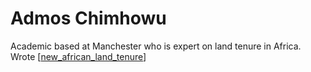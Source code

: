 # Admos Chimhowu

Academic based at Manchester who is expert on land tenure in Africa.
Wrote [[new_african_land_tenure]]

[//begin]: # "Autogenerated link references for markdown compatibility"
[new_african_land_tenure]: new_african_land_tenure.md "new_african_land_tenure"
[//end]: # "Autogenerated link references"